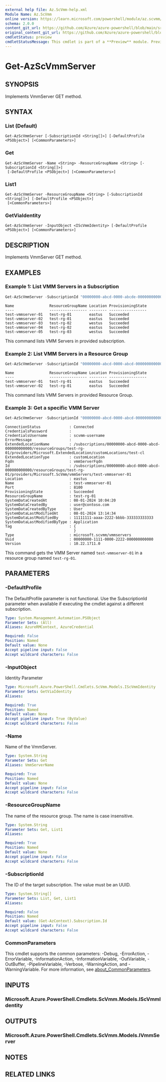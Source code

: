 ```yaml
---
external help file: Az.ScVmm-help.xml
Module Name: Az.ScVmm
online version: https://learn.microsoft.com/powershell/module/az.scvmm/get-azscvmmserver
schema: 2.0.0
content_git_url: https://github.com/Azure/azure-powershell/blob/main/src/ScVmm/ScVmm/help/Get-AzScVmmServer.md
original_content_git_url: https://github.com/Azure/azure-powershell/blob/main/src/ScVmm/ScVmm/help/Get-AzScVmmServer.md
cmdletStatus: preview
cmdletStatusMessage: This cmdlet is part of a **Preview** module. Preview versions aren't recommended for use in production environments. For more information, see https://aka.ms/azps-refstatus.
---
```


# Get-AzScVmmServer

## SYNOPSIS
Implements VmmServer GET method.

## SYNTAX

### List (Default)
```
Get-AzScVmmServer [-SubscriptionId <String[]>] [-DefaultProfile <PSObject>] [<CommonParameters>]
```

### Get
```
Get-AzScVmmServer -Name <String> -ResourceGroupName <String> [-SubscriptionId <String[]>]
 [-DefaultProfile <PSObject>] [<CommonParameters>]
```

### List1
```
Get-AzScVmmServer -ResourceGroupName <String> [-SubscriptionId <String[]>] [-DefaultProfile <PSObject>]
 [<CommonParameters>]
```

### GetViaIdentity
```
Get-AzScVmmServer -InputObject <IScVmmIdentity> [-DefaultProfile <PSObject>] [<CommonParameters>]
```

## DESCRIPTION
Implements VmmServer GET method.

## EXAMPLES

### Example 1: List VMM Servers in a Subscription
```powershell
Get-AzScVmmServer -SubscriptionId "00000000-abcd-0000-abcde-000000000000"
```

```output
Name                ResourceGroupName Location ProvisioningState
----                ----------------- -------- -----------------
test-vmmserver-01   test-rg-01        eastus   Succeeded
test-vmmserver-02   test-rg-01        eastus   Succeeded
test-vmmserver-03   test-rg-02        westus   Succeeded
test-vmmserver-04   test-rg-02        eastus   Succeeded
test-vmmserver-05   test-rg-03        westus   Succeeded
```

This command lists VMM Servers in provided subscription.

### Example 2: List VMM Servers in a Resource Group
```powershell
Get-AzScVmmServer -SubscriptionId "00000000-abcd-0000-abcd-000000000000" -ResourceGroupName "test-rg-01"
```

```output
Name                ResourceGroupName Location ProvisioningState
----                ----------------- -------- -----------------
test-vmmserver-01   test-rg-01        eastus   Succeeded
test-vmmserver-02   test-rg-01        eastus   Succeeded
```

This command lists VMM Servers in provided Resource Group.

### Example 3: Get a specific VMM Server
```powershell
Get-AzScVmmServer -SubscriptionId "00000000-abcd-0000-abcd-000000000000" -ResourceGroupName "test-rg-01" -Name "test-vmmserver-01"
```

```output
ConnectionStatus             : Connected
CredentialsPassword          : 
CredentialsUsername          : scvmm-username
ErrorMessage                 : 
ExtendedLocationName         : /subscriptions/00000000-abcd-0000-abcd-000000000000/resourceGroups/test-rg-01/providers/Microsoft.ExtendedLocation/customLocations/test-cl
ExtendedLocationType         : customLocation
Fqdn                         : vmmServerFqdn
Id                           : /subscriptions/00000000-abcd-0000-abcd-000000000000/resourceGroups/test-rg-01/providers/Microsoft.ScVmm/vmmServers/test-vmmserver-01
Location                     : eastus
Name                         : test-vmmserver-01
Port                         : 8100
ProvisioningState            : Succeeded
ResourceGroupName            : test-rg-01
SystemDataCreatedAt          : 08-01-2024 10:04:20
SystemDataCreatedBy          : user@contoso.com
SystemDataCreatedByType      : User
SystemDataLastModifiedAt     : 08-01-2024 13:14:34
SystemDataLastModifiedBy     : 11111111-aaaa-2222-bbbb-333333333333
SystemDataLastModifiedByType : Application
Tag                          : {
                               }
Type                         : microsoft.scvmm/vmmservers
Uuid                         : 00000000-1111-0000-2222-000000000000
Version                      : 10.22.1711.0
```

This command gets the VMM Server named `test-vmmserver-01` in a resource group named `test-rg-01`.

## PARAMETERS

### -DefaultProfile
The DefaultProfile parameter is not functional.
Use the SubscriptionId parameter when available if executing the cmdlet against a different subscription.

```yaml
Type: System.Management.Automation.PSObject
Parameter Sets: (All)
Aliases: AzureRMContext, AzureCredential

Required: False
Position: Named
Default value: None
Accept pipeline input: False
Accept wildcard characters: False
```

### -InputObject
Identity Parameter

```yaml
Type: Microsoft.Azure.PowerShell.Cmdlets.ScVmm.Models.IScVmmIdentity
Parameter Sets: GetViaIdentity
Aliases:

Required: True
Position: Named
Default value: None
Accept pipeline input: True (ByValue)
Accept wildcard characters: False
```

### -Name
Name of the VmmServer.

```yaml
Type: System.String
Parameter Sets: Get
Aliases: VmmServerName

Required: True
Position: Named
Default value: None
Accept pipeline input: False
Accept wildcard characters: False
```

### -ResourceGroupName
The name of the resource group.
The name is case insensitive.

```yaml
Type: System.String
Parameter Sets: Get, List1
Aliases:

Required: True
Position: Named
Default value: None
Accept pipeline input: False
Accept wildcard characters: False
```

### -SubscriptionId
The ID of the target subscription.
The value must be an UUID.

```yaml
Type: System.String[]
Parameter Sets: List, Get, List1
Aliases:

Required: False
Position: Named
Default value: (Get-AzContext).Subscription.Id
Accept pipeline input: False
Accept wildcard characters: False
```

### CommonParameters
This cmdlet supports the common parameters: -Debug, -ErrorAction, -ErrorVariable, -InformationAction, -InformationVariable, -OutVariable, -OutBuffer, -PipelineVariable, -Verbose, -WarningAction, and -WarningVariable. For more information, see [about_CommonParameters](http://go.microsoft.com/fwlink/?LinkID=113216).

## INPUTS

### Microsoft.Azure.PowerShell.Cmdlets.ScVmm.Models.IScVmmIdentity

## OUTPUTS

### Microsoft.Azure.PowerShell.Cmdlets.ScVmm.Models.IVmmServer

## NOTES

## RELATED LINKS

